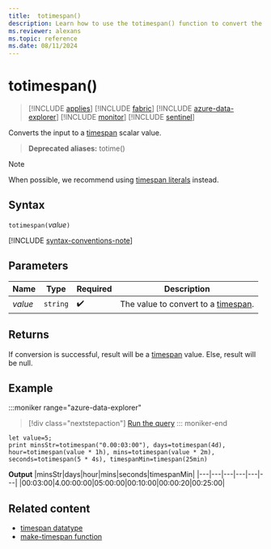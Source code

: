 ```yaml
---
title:  totimespan()
description: Learn how to use the totimespan() function to convert the input to a `timespan` scalar value.
ms.reviewer: alexans
ms.topic: reference
ms.date: 08/11/2024
---
```

# totimespan()

> [!INCLUDE [applies](../includes/applies-to-version/applies.md)] [!INCLUDE [fabric](../includes/applies-to-version/fabric.md)] [!INCLUDE [azure-data-explorer](../includes/applies-to-version/azure-data-explorer.md)] [!INCLUDE [monitor](../includes/applies-to-version/monitor.md)] [!INCLUDE [sentinel](../includes/applies-to-version/sentinel.md)]

Converts the input to a [timespan](scalar-data-types/timespan.md) scalar value.

> **Deprecated aliases:** totime()

> [!NOTE]
> When possible, we recommend using [timespan literals](../query/scalar-data-types/timespan.md#timespan-literals) instead.

## Syntax

`totimespan(`*value*`)`

[!INCLUDE [syntax-conventions-note](../includes/syntax-conventions-note.md)]

## Parameters

|Name|Type|Required|Description|
|--|--|--|--|
| *value* | `string` |  :heavy_check_mark: | The value to convert to a [timespan](scalar-data-types/timespan.md).|

## Returns

If conversion is successful, result will be a [timespan](scalar-data-types/timespan.md) value.
Else, result will be null.

## Example

:::moniker range="azure-data-explorer"
> [!div class="nextstepaction"]
> <a href="https://dataexplorer.azure.com/clusters/help/databases/Samples?query=H4sIAAAAAAAAA8tJLVEoS8wpTbU1teblKijKzCtRyM3MKw4uKbItyS%2FJzE0tLkjM01Ay0DMwsDIwtjIwUNLUUUhJrCxGljZJAQpm5Jei6AEbq6ClYJgBlASZiU3SKBcoWZyanJ%2BXgiJvCpQzKQbKwUR8M%2FNs4bJGpkDzNAFFa0mAvAAAAA%3D%3D" target="_blank">Run the query</a>
::: moniker-end

```kusto
let value=5;
print minsStr=totimespan("0.00:03:00"), days=totimespan(4d), hour=totimespan(value * 1h), mins=totimespan(value * 2m), seconds=totimespan(5 * 4s), timespanMin=timespan(25min)
```

**Output**
|minsStr|days|hour|mins|seconds|timespanMin|
|---|---|---|---|---|---|
|00:03:00|4.00:00:00|05:00:00|00:10:00|00:00:20|00:25:00|

## Related content

* [timespan datatype](scalar-data-types/timespan.md)
* [make-timespan function](make-timespan-function.md)